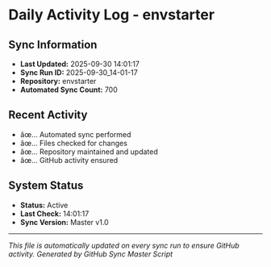 ﻿# Daily Activity Log - envstarter

## Sync Information
- **Last Updated:** 2025-09-30 14:01:17
- **Sync Run ID:** 2025-09-30_14-01-17
- **Repository:** envstarter
- **Automated Sync Count:** 700

## Recent Activity
- âœ… Automated sync performed
- âœ… Files checked for changes
- âœ… Repository maintained and updated
- âœ… GitHub activity ensured

## System Status
- **Status:** Active
- **Last Check:** 14:01:17
- **Sync Version:** Master v1.0

---
*This file is automatically updated on every sync run to ensure GitHub activity.*
*Generated by GitHub Sync Master Script*
